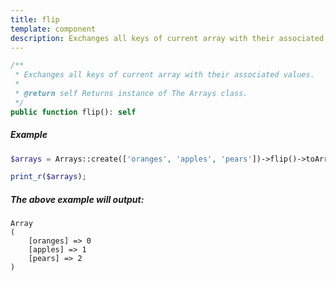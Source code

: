 ```yaml
---
title: flip
template: component
description: Exchanges all keys of current array with their associated values.
---
```


```php
/**
 * Exchanges all keys of current array with their associated values.
 *
 * @return self Returns instance of The Arrays class.
 */
public function flip(): self
```

##### Example

```php
$arrays = Arrays::create(['oranges', 'apples', 'pears'])->flip()->toArray();

print_r($arrays);
```

##### The above example will output:

```text
Array
(
    [oranges] => 0
    [apples] => 1
    [pears] => 2
)
```
